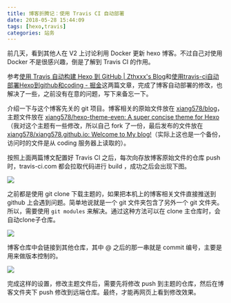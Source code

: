 ```yaml
---
title: 博客折腾记：使用 Travis CI 自动部署
date: 2018-05-28 15:44:09
tags: [hexo,travis]
categories: 站务
---
```


前几天，看到其他人在 V2 上讨论利用 Docker 更新 hexo 博客。不过自己对使用 Docker 不是很感兴趣，倒是了解到 Travis CI 的作用。

参考[使用 Travis 自动构建 Hexo 到 GitHub | Zthxxx's Blog](https://blog.zthxxx.me/posts/Build-Hexo-Blog-by-Travis-CI/)和[使用travis-ci自动部署Hexo到github和coding - 掘金](https://juejin.im/post/5afe61f5f265da0b8d422a3e)这两篇文章，完成了博客自动部署的修改，也解决了一些，之前没有在意的问题，写下来备忘一下。

介绍一下与这个博客先关的 git 项目。博客相关的原始文件放在 [xiang578/blog](https://github.com/xiang578/blog)，主题文件放在 [xiang578/hexo-theme-even: A super concise theme for Hexo](https://github.com/xiang578/hexo-theme-even)（我对这个主题有一些修改，所以自己 fork 了一份，最后发布的文件放在[xiang578/xiang578.github.io: Welcome to My blog!](https://github.com/xiang578/xiang578.github.io)（实际上这也是一个备份，访问时的文件是从 coding 服务器上读取的）。

按照上面两篇博文配置好 Travis CI 之后，每次向存放博客原始文件的仓库 push 时，travis-ci.com 都会拉取代码进行 build ，成功之后会出现下图。

![](https://media.xiang578.com/15274940169141.jpg)

之前都是使用 git clone 下载主题的，如果把本机上的博客相关文件直接推送到 github 上会遇到问题。简单地说就是一个 git 文件夹包含了另外一个 git 文件夹。所以，需要使用 `git modules` 来解决。通过这种方法可以在 clone 主仓库时，会自动clone子仓库。

![](https://media.xiang578.com/15274942502764.jpg)

博客仓库中会链接到其他仓库，其中 @ 之后的那一串就是 commit 编号，主要是用来做版本控制的。

![](https://media.xiang578.com/15274943487052.jpg)

完成这样的设置，修改主题文件后，需要先将修改 push 到主题的仓库，然后在博客文件夹下 push 修改到远端仓库。最终，才能再网页上看到修改效果。

